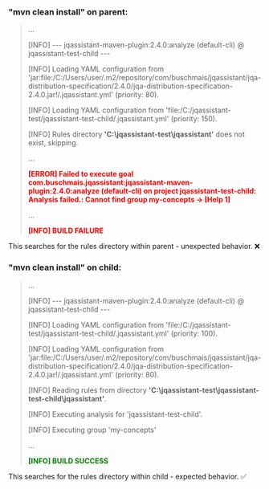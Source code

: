 ### "mvn clean install" on parent:

> ...
> 
> [INFO] --- jqassistant-maven-plugin:2.4.0:analyze (default-cli) @ jqassistant-test-child ---
> 
> [INFO] Loading YAML configuration from 'jar:file:/C:/Users/user/.m2/repository/com/buschmais/jqassistant/jqa-distribution-specification/2.4.0/jqa-distribution-specification-2.4.0.jar!/.jqassistant.yml' (priority: 80).
> 
> [INFO] Loading YAML configuration from 'file:/C:/jqassistant-test/jqassistant-test-child/.jqassistant.yml' (priority: 150).
> 
> [INFO] Rules directory **'C:\jqassistant-test\jqassistant'** does not exist, skipping.
> 
> ...
> 
> <span style="color:red">**[ERROR] Failed to execute goal com.buschmais.jqassistant:jqassistant-maven-plugin:2.4.0:analyze (default-cli) on project jqassistant-test-child: Analysis failed.: Cannot find group my-concepts -> [Help 1]**</span>
> 
> ...
> 
> <span style="color:red">**[INFO] BUILD FAILURE**</span>

This searches for the rules directory within parent - unexpected behavior. ❌

### "mvn clean install" on child:

> ...
> 
> [INFO] --- jqassistant-maven-plugin:2.4.0:analyze (default-cli) @ jqassistant-test-child ---
> 
> [INFO] Loading YAML configuration from 'file:/C:/jqassistant-test/jqassistant-test-child/.jqassistant.yml' (priority: 100).
> 
> [INFO] Loading YAML configuration from 'jar:file:/C:/Users/user/.m2/repository/com/buschmais/jqassistant/jqa-distribution-specification/2.4.0/jqa-distribution-specification-2.4.0.jar!/.jqassistant.yml' (priority: 80).
> 
> [INFO] Reading rules from directory **'C:\jqassistant-test\jqassistant-test-child\jqassistant'**.
> 
> [INFO] Executing analysis for 'jqassistant-test-child'.
> 
> [INFO] Executing group 'my-concepts'
> 
> ...
> 
> <span style="color:green">**[INFO] BUILD SUCCESS**</span>

This searches for the rules directory within child - expected behavior. ✅